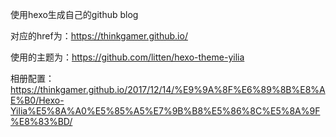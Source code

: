 使用hexo生成自己的github blog

对应的href为：https://thinkgamer.github.io/

使用的主题为：https://github.com/litten/hexo-theme-yilia

相册配置：https://thinkgamer.github.io/2017/12/14/%E9%9A%8F%E6%89%8B%E8%AE%B0/Hexo-Yilia%E5%8A%A0%E5%85%A5%E7%9B%B8%E5%86%8C%E5%8A%9F%E8%83%BD/
